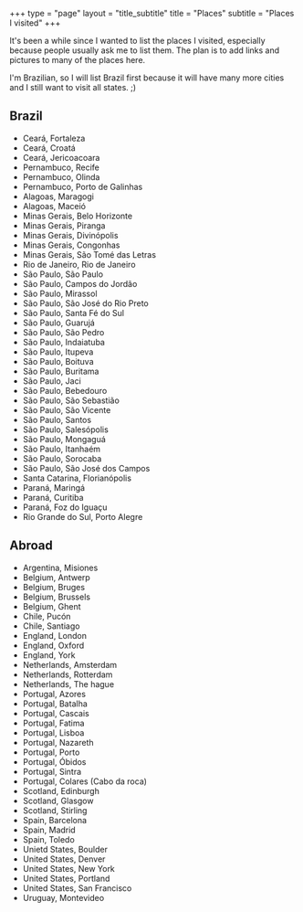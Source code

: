 +++
type = "page"
layout = "title_subtitle"
title = "Places"
subtitle = "Places I visited"
+++


It's been a while since I wanted to list the places I visited, especially
because people usually ask me to list them. The plan is to add links and
pictures to many of the places here.

I'm Brazilian, so I will list Brazil first because it will have many more
cities and I still want to visit all states. ;)

## Brazil

+ Ceará, Fortaleza
+ Ceará, Croatá
+ Ceará, Jericoacoara
+ Pernambuco, Recife
+ Pernambuco, Olinda
+ Pernambuco, Porto de Galinhas
+ Alagoas, Maragogi
+ Alagoas, Maceió
+ Minas Gerais, Belo Horizonte
+ Minas Gerais, Piranga
+ Minas Gerais, Divinópolis
+ Minas Gerais, Congonhas
+ Minas Gerais, São Tomé das Letras
+ Rio de Janeiro, Rio de Janeiro
+ São Paulo, São Paulo
+ São Paulo, Campos do Jordão
+ São Paulo, Mirassol
+ São Paulo, São José do Rio Preto
+ São Paulo, Santa Fé do Sul
+ São Paulo, Guarujá
+ São Paulo, São Pedro
+ São Paulo, Indaiatuba
+ São Paulo, Itupeva
+ São Paulo, Boituva
+ São Paulo, Buritama
+ São Paulo, Jaci
+ São Paulo, Bebedouro
+ São Paulo, São Sebastião
+ São Paulo, São Vicente
+ São Paulo, Santos
+ São Paulo, Salesópolis
+ São Paulo, Mongaguá
+ São Paulo, Itanhaém
+ São Paulo, Sorocaba
+ São Paulo, São José dos Campos
+ Santa Catarina, Florianópolis
+ Paraná, Maringá
+ Paraná, Curitiba
+ Paraná, Foz do Iguaçu
+ Rio Grande do Sul, Porto Alegre

## Abroad

+ Argentina, Misiones
+ Belgium, Antwerp
+ Belgium, Bruges
+ Belgium, Brussels
+ Belgium, Ghent
+ Chile, Pucón
+ Chile, Santiago
+ England, London
+ England, Oxford
+ England, York
+ Netherlands, Amsterdam
+ Netherlands, Rotterdam
+ Netherlands, The hague
+ Portugal, Azores
+ Portugal, Batalha
+ Portugal, Cascais
+ Portugal, Fatima
+ Portugal, Lisboa
+ Portugal, Nazareth
+ Portugal, Porto
+ Portugal, Óbidos
+ Portugal, Sintra
+ Portugal, Colares (Cabo da roca)
+ Scotland, Edinburgh
+ Scotland, Glasgow
+ Scotland, Stirling
+ Spain, Barcelona
+ Spain, Madrid
+ Spain, Toledo
+ Unietd States, Boulder
+ United States, Denver
+ United States, New York
+ United States, Portland
+ United States, San Francisco
+ Uruguay, Montevideo
